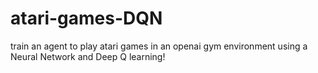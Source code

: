 # atari-games-DQN
train an agent to play atari games in an openai gym environment using a  Neural Network and Deep Q learning!
